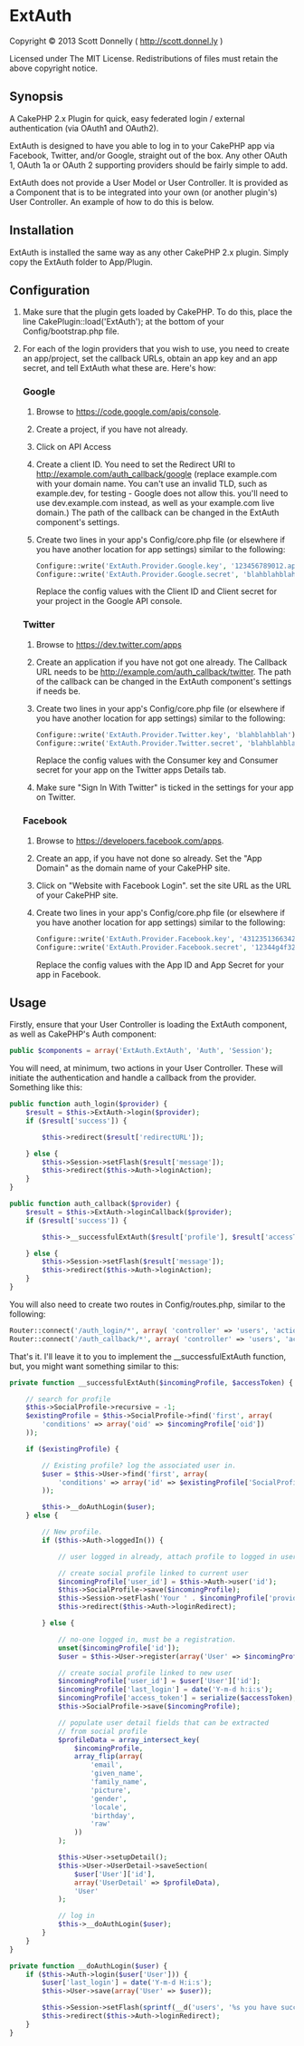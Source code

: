 # ExtAuth #

Copyright © 2013 Scott Donnelly ( http://scott.donnel.ly )

Licensed under The MIT License. Redistributions of files must retain the above copyright notice.

## Synopsis ##

A CakePHP 2.x Plugin for quick, easy federated login / external authentication (via OAuth1 and OAuth2).

ExtAuth is designed to have you able to log in to your CakePHP app via Facebook, Twitter, and/or Google,
straight out of the box. Any other OAuth 1, OAuth 1a or OAuth 2 supporting providers should be fairly
simple to add.

ExtAuth does not provide a User Model or User Controller. It is provided as a Component that is to be
integrated into your own (or another plugin's) User Controller. An example of how to do this is below.


## Installation ##

ExtAuth is installed the same way as any other CakePHP 2.x plugin. Simply copy the ExtAuth folder to App/Plugin.

## Configuration ##

1. Make sure that the plugin gets loaded by CakePHP. To do this, place the line
		CakePlugin::load('ExtAuth');
	at the bottom of your Config/bootstrap.php file.

2. For each of the login providers that you wish to use, you need to create an app/project, set the callback URLs, obtain an app key
	and an app secret, and tell ExtAuth what these are. Here's how:

	### Google ###

	1. Browse to https://code.google.com/apis/console.
	2. Create a project, if you have not already.
	3. Click on API Access
	4. Create a client ID. You need to set the Redirect URI to http://example.com/auth_callback/google
		(replace example.com with your domain name. You can't use an invalid TLD, such as example.dev,
		for testing - Google does not allow this. you'll need to use dev.example.com instead, as well
		as your example.com live domain.) The path of the callback can be changed in the ExtAuth component's settings.
	5. Create two lines in your app's Config/core.php file (or elsewhere if you have another location for app settings)
		similar to the following:

		```php
		Configure::write('ExtAuth.Provider.Google.key', '123456789012.apps.googleusercontent.com');
		Configure::write('ExtAuth.Provider.Google.secret', 'blahblahblahblahblahblah');
		```

		Replace the config values with the Client ID and Client secret for your project in the Google API console.

	### Twitter ###

	1. Browse to https://dev.twitter.com/apps
	2. Create an application if you have not got one already. The Callback URL needs to be http://example.com/auth_callback/twitter.
		The path of the callback can be changed in the ExtAuth component's settings if needs be.
	3. Create two lines in your app's Config/core.php file (or elsewhere if you have another location for app settings)
		similar to the following:

		```php
		Configure::write('ExtAuth.Provider.Twitter.key', 'blahblahblah');
		Configure::write('ExtAuth.Provider.Twitter.secret', 'blahblahblahblahblahblah');
		```

		Replace the config values with the Consumer key and Consumer secret for your app on the Twitter apps Details tab.
	4. Make sure "Sign In With Twitter" is ticked in the settings for your app on Twitter.

	### Facebook ###

	1. Browse to https://developers.facebook.com/apps.
	2. Create an app, if you have not done so already. Set the "App Domain" as the domain name of your CakePHP site.
	3. Click on "Website with Facebook Login". set the site URL as the URL of your CakePHP site.
	4. Create two lines in your app's Config/core.php file (or elsewhere if you have another location for app settings)
		similar to the following:

		```php
		Configure::write('ExtAuth.Provider.Facebook.key', '431235136634241414');
		Configure::write('ExtAuth.Provider.Facebook.secret', '12344g4f3241e4d2144');
		```

		Replace the config values with the App ID and App Secret for your app in Facebook.

## Usage ##

Firstly, ensure that your User Controller is loading the ExtAuth component, as well as CakePHP's Auth component:

```php
public $components = array('ExtAuth.ExtAuth', 'Auth', 'Session');
```

You will need, at minimum, two actions in your User Controller. These will initiate the authentication and handle a callback from
the provider. Something like this:

```php
public function auth_login($provider) {
	$result = $this->ExtAuth->login($provider);
	if ($result['success']) {

		$this->redirect($result['redirectURL']);

	} else {
		$this->Session->setFlash($result['message']);
		$this->redirect($this->Auth->loginAction);
	}
}

public function auth_callback($provider) {
	$result = $this->ExtAuth->loginCallback($provider);
	if ($result['success']) {

		$this->__successfulExtAuth($result['profile'], $result['accessToken']);

	} else {
		$this->Session->setFlash($result['message']);
		$this->redirect($this->Auth->loginAction);
	}
}
```

You will also need to create two routes in Config/routes.php, similar to the following:

```php
Router::connect('/auth_login/*', array( 'controller' => 'users', 'action' => 'auth_login'));
Router::connect('/auth_callback/*', array( 'controller' => 'users', 'action' => 'auth_callback'));
```

That's it. I'll leave it to you to implement the __successfulExtAuth function, but, you might want something similar to this:

```php
private function __successfulExtAuth($incomingProfile, $accessToken) {

	// search for profile
	$this->SocialProfile->recursive = -1;
	$existingProfile = $this->SocialProfile->find('first', array(
		'conditions' => array('oid' => $incomingProfile['oid'])
	));

	if ($existingProfile) {

		// Existing profile? log the associated user in.
		$user = $this->User->find('first', array(
			'conditions' => array('id' => $existingProfile['SocialProfile']['user_id'])
		));

		$this->__doAuthLogin($user);
	} else {

		// New profile.
		if ($this->Auth->loggedIn()) {

			// user logged in already, attach profile to logged in user.

			// create social profile linked to current user
			$incomingProfile['user_id'] = $this->Auth->user('id');
			$this->SocialProfile->save($incomingProfile);
			$this->Session->setFlash('Your ' . $incomingProfile['provider'] . ' account has been linked.');
			$this->redirect($this->Auth->loginRedirect);

		} else {

			// no-one logged in, must be a registration.
			unset($incomingProfile['id']);
			$user = $this->User->register(array('User' => $incomingProfile));

			// create social profile linked to new user
			$incomingProfile['user_id'] = $user['User']['id'];
			$incomingProfile['last_login'] = date('Y-m-d h:i:s');
			$incomingProfile['access_token'] = serialize($accessToken);
			$this->SocialProfile->save($incomingProfile);

			// populate user detail fields that can be extracted
			// from social profile
			$profileData = array_intersect_key(
				$incomingProfile,
				array_flip(array(
					'email',
					'given_name',
					'family_name',
					'picture',
					'gender',
					'locale',
					'birthday',
					'raw'
				))
			);

			$this->User->setupDetail();
			$this->User->UserDetail->saveSection(
				$user['User']['id'],
				array('UserDetail' => $profileData),
				'User'
			);

			// log in
			$this->__doAuthLogin($user);
		}
	}
}

private function __doAuthLogin($user) {
	if ($this->Auth->login($user['User'])) {
		$user['last_login'] = date('Y-m-d H:i:s');
		$this->User->save(array('User' => $user));

		$this->Session->setFlash(sprintf(__d('users', '%s you have successfully logged in'), $this->Auth->user('username')));
		$this->redirect($this->Auth->loginRedirect);
	}
}
```
